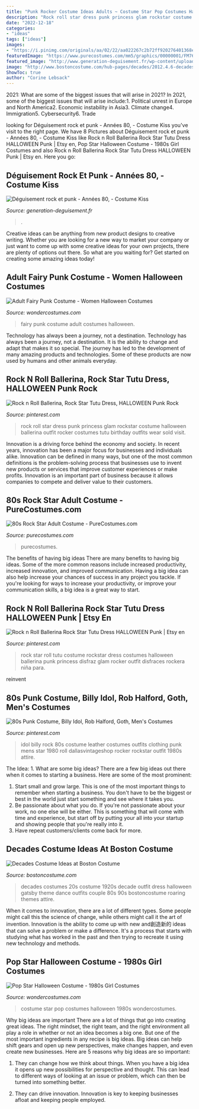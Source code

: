 ```yaml
---
title: "Punk Rocker Costume Ideas Adults ~ Costume Star Pop Costumes Halloween 1980s Wondercostumes"
description: "Rock roll star dress punk princess glam rockstar costume halloween ballerina outfit rocker costumes tutu birthday outfits wear sold visit"
date: "2022-12-18"
categories:
- "ideas"
tags: ["ideas"]
images:
- "https://i.pinimg.com/originals/aa/02/22/aa022267c2b72ff920276401368e2da7.jpg"
featuredImage: "https://www.purecostumes.com/mm5/graphics/00000001/FM76349_full_1.jpg"
featured_image: "http://www.generation-deguisement.fr/wp-content/uploads/2014/02/deguisement-couple-année-80.jpg"
image: "http://www.bostoncostume.com/hub-pages/decades/2012.4.6-decades-hub-page-20s.jpg"
ShowToc: true
author: "Corine Lebsack"
---
```



2021: What are some of the biggest issues that will arise in 2021?
In 2021, some of the biggest issues that will arise include:1. Political unrest in Europe and North America2. Economic instability in Asia3. Climate change4. Immigration5. Cybersecurity6. Trade
	

		
looking for Déguisement rock et punk - Années 80, - Costume Kiss you've visit to the right page. We have 8 Pictures about Déguisement rock et punk - Années 80, - Costume Kiss like Rock n Roll Ballerina Rock Star Tutu Dress HALLOWEEN Punk | Etsy en, Pop Star Halloween Costume - 1980s Girl Costumes and also Rock n Roll Ballerina Rock Star Tutu Dress HALLOWEEN Punk | Etsy en. Here you go:
		
    
## Déguisement Rock Et Punk - Années 80, - Costume Kiss

<img loading=lazy src="http://www.generation-deguisement.fr/wp-content/uploads/2014/02/deguisement-couple-année-80.jpg" onerror="this.onerror=null;this.src='https://tse1.mm.bing.net/th?id=OIP.YqK2RvZRGm-SKt3MnLyMsAHaMM&amp;pid=15.1';" alt="Déguisement rock et punk - Années 80, - Costume Kiss">

_Source: generation-deguisement.fr_

>. 

	

Creative ideas can be anything from new product designs to creative writing. Whether you are looking for a new way to market your company or just want to come up with some creative ideas for your own projects, there are plenty of options out there. So what are you waiting for? Get started on creating some amazing ideas today!

    
## Adult Fairy Punk Costume - Women Halloween Costumes

<img loading=lazy src="http://img.wondercostumes.com/products/04-3/fairy-punk-women-costume.jpg" onerror="this.onerror=null;this.src='https://tse2.mm.bing.net/th?id=OIP.jSiaiv-UyD3wiet53Q4F-QHaI4&amp;pid=15.1';" alt="Adult Fairy Punk Costume - Women Halloween Costumes">

_Source: wondercostumes.com_

>fairy punk costume adult costumes halloween. 

	

Technology has always been a journey, not a destination.
Technology has always been a journey, not a destination. It is the ability to change and adapt that makes it so special. The journey has led to the development of many amazing products and technologies. Some of these products are now used by humans and other animals everyday.

    
## Rock N Roll Ballerina, Rock Star Tutu Dress, HALLOWEEN Punk Rock

<img loading=lazy src="https://i.pinimg.com/originals/fc/a3/cf/fca3cf3b6372a5759e311935a5f95a44.jpg" onerror="this.onerror=null;this.src='https://tse1.mm.bing.net/th?id=OIP.RKuoDmFDy6wsjHU0REj7NAHaLG&amp;pid=15.1';" alt="Rock n Roll Ballerina, Rock Star Tutu Dress, HALLOWEEN Punk Rock">

_Source: pinterest.com_

>rock roll star dress punk princess glam rockstar costume halloween ballerina outfit rocker costumes tutu birthday outfits wear sold visit. 

	

Innovation is a driving force behind the economy and society. In recent years, innovation has been a major focus for businesses and individuals alike. Innovation can be defined in many ways, but one of the most common definitions is the problem-solving process that businesses use to invent new products or services that improve customer experiences or make profits. Innovation is an important part of business because it allows companies to compete and deliver value to their customers.

    
## 80s Rock Star Adult Costume - PureCostumes.com

<img loading=lazy src="https://www.purecostumes.com/mm5/graphics/00000001/FM76349_full_1.jpg" onerror="this.onerror=null;this.src='https://tse4.mm.bing.net/th?id=OIP.cUXMG8lLxlAg6tmkSdZaaQHaLO&amp;pid=15.1';" alt="80s Rock Star Adult Costume - PureCostumes.com">

_Source: purecostumes.com_

>purecostumes. 

	

The benefits of having big ideas
There are many benefits to having big ideas. Some of the more common reasons include increased productivity, increased innovation, and improved communication. Having a big idea can also help increase your chances of success in any project you tackle. If you're looking for ways to increase your productivity, or improve your communication skills, a big idea is a great way to start.

    
## Rock N Roll Ballerina Rock Star Tutu Dress HALLOWEEN Punk | Etsy En

<img loading=lazy src="https://i.pinimg.com/736x/b9/e8/b5/b9e8b585e16a8c39b45659defa260460--tutu-dresses-tutus.jpg" onerror="this.onerror=null;this.src='https://tse1.mm.bing.net/th?id=OIP.lPEB3x3GpF4UXUxwPyaEAQHaLG&amp;pid=15.1';" alt="Rock n Roll Ballerina Rock Star Tutu Dress HALLOWEEN Punk | Etsy en">

_Source: pinterest.com_

>rock star roll tutu costume rockstar dress costumes halloween ballerina punk princess disfraz glam rocker outfit disfraces rockera niña para. 

	

reinvent

    
## 80s Punk Costume, Billy Idol, Rob Halford, Goth, Men&#039;s Costumes

<img loading=lazy src="https://i.pinimg.com/originals/aa/02/22/aa022267c2b72ff920276401368e2da7.jpg" onerror="this.onerror=null;this.src='https://tse4.mm.bing.net/th?id=OIP.psIpC-9iW4AduDWE6VJRlgAAAA&amp;pid=15.1';" alt="80s Punk Costume, Billy Idol, Rob Halford, Goth, Men&#039;s Costumes">

_Source: pinterest.com_

>idol billy rock 80s costume leather costumes outfits clothing punk mens star 1980 roll dallasvintageshop rocker rockstar outfit 1980s attire. 

	

The Idea: 1. What are some big ideas?
There are a few big ideas out there when it comes to starting a business. Here are some of the most prominent:
1. Start small and grow large. This is one of the most important things to remember when starting a business. You don't have to be the biggest or best in the world just start something and see where it takes you.
2. Be passionate about what you do. If you're not passionate about your work, no one else will be either. This is something that will come with time and experience, but start off by putting your all into your startup and showing people that you're really into it.
3. Have repeat customers/clients come back for more.

    
## Decades Costume Ideas At Boston Costume

<img loading=lazy src="http://www.bostoncostume.com/hub-pages/decades/2012.4.6-decades-hub-page-20s.jpg" onerror="this.onerror=null;this.src='https://tse4.mm.bing.net/th?id=OIP.8N2StPFABJ_aQnetDpIubgHaKb&amp;pid=15.1';" alt="Decades Costume Ideas at Boston Costume">

_Source: bostoncostume.com_

>decades costumes 20s costume 1920s decade outfit dress halloween gatsby theme dance outfits couple 80s 90s bostoncostume roaring themes attire. 

	

When it comes to innovation, there are a lot of different types. Some people might call this the science of change, while others might call it the art of invention. Innovation is the ability to come up with new and創造新的 ideas that can solve a problem or make a difference. It's a process that starts with studying what has worked in the past and then trying to recreate it using new technology and methods.

    
## Pop Star Halloween Costume - 1980s Girl Costumes

<img loading=lazy src="https://img.wondercostumes.com/products/11-3/pop-star-costume.jpg" onerror="this.onerror=null;this.src='https://tse4.mm.bing.net/th?id=OIP.xLCO-X8kckcasvvFM7W1zwHaI4&amp;pid=15.1';" alt="Pop Star Halloween Costume - 1980s Girl Costumes">

_Source: wondercostumes.com_

>costume star pop costumes halloween 1980s wondercostumes. 

	

Why big ideas are important
There are a lot of things that go into creating great ideas. The right mindset, the right team, and the right environment all play a role in whether or not an idea becomes a big one. But one of the most important ingredients in any recipe is big ideas. Big ideas can help shift gears and open up new perspectives, make changes happen, and even create new businesses. Here are 5 reasons why big ideas are so important: 
1. They can change how we think about things. When you have a big idea it opens up new possibilities for perspective and thought. This can lead to different ways of looking at an issue or problem, which can then be turned into something better. 

2. They can drive innovation. Innovation is key to keeping businesses afloat and keeping people employed.

